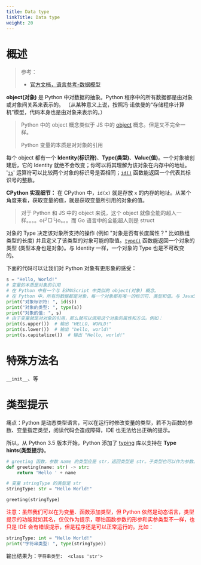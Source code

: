 ```yaml
---
title: Data type
linkTitle: Data type
weight: 20
---
```


# 概述

> 参考：
>
> - [官方文档，语言参考-数据模型](https://docs.python.org/3/reference/datamodel.html)

**object(对象)** 是 Python 中对数据的抽象。Python 程序中的所有数据都是由对象或对象间关系来表示的。 （从某种意义上说，按照冯·诺依曼的“存储程序计算机”模型，代码本身也是由对象来表示的。）

> Python 中的 object 概念类似于 JS 中的 [object](/docs/2.编程/高级编程语言/ECMAScript/JavaScript%20规范与标准库/Data%20type.md#object(对象)) 概念。但是又不完全一样。
>
> Python 变量的本质是对对象的引用

每个 object 都有一个 **Identity(标识符)**、**Type(类型)**、**Value(值)**。一个对象被创建后，它的 Identity 就绝不会改变；你可以将其理解为该对象在内存中的地址。 '[`is`](https://docs.python.org/zh-cn/3/reference/expressions.html#is)' 运算符可以比较两个对象的标识号是否相同；[`id()`](https://docs.python.org/zh-cn/3/library/functions.html#id "id") 函数能返回一个代表其标识号的整数。

**CPython 实现细节：** 在 CPython 中，`id(x)` 就是存放 `x` 的内存的地址。从某个角度来看，获取变量的值，就是获取变量所引用的对象的值。

> 对于 Python 和 JS 中的 object 来说，这个 object 就像全能的超人一样。。。。o(╯□╰)o。。。而 Go 语言中的全能超人则是 struct

对象的 Type 决定该对象所支持的操作 (例如 "对象是否有长度属性？" 比如数组类型的长度) 并且定义了该类型的对象可能的取值。[`type()`](https://docs.python.org/zh-cn/3/library/functions.html#type "type") 函数能返回一个对象的类型 (类型本身也是对象)。与 Identity 一样，一个对象的 Type 也是不可改变的。

下面的代码可以让我们对 Python 对象有更形象的感受：

```python
s = "Hello, World!"
# 变量的本质是对象的引用
# 在 Python 中有一个与 ESMAScript 中类似的 object(对象) 概念。
# 在 Python 中，所有的数据都是对象，每一个对象都有唯一的标识符、类型和值。与 JavaScript 不同的是，在 Python 中，变量本身并不拥有内存空间，它只是指向一个对象的引用。因此，我们在 Python 中声明变量时，并不需要显式地指定它的类型。
print("对象标识符: ", id(s))
print("对象的类型: ", type(s))
print("对象的值: ", s)
# 由于变量就是对对象的引用，那么就可以调用这个对象的属性和方法。例如：
print(s.upper())  # 输出 "HELLO, WORLD!"
print(s.lower())  # 输出 "hello, world!"
print(s.capitalize())  # 输出 "Hello, world!"
```

# 特殊方法名

`__init__`、等

# 类型提示

痛点：Python 是动态类型语言，可以在运行时修改变量的类型，若不为函数的参数、变量指定类型，阅读代码会造成障碍，IDE 也无法给出正确的提示。

所以，从 Python 3.5 版本开始，Python 添加了 [typing](https://docs.python.org/3/library/typing.html) 库以支持在 **Type hints(类型提示)**。

```python
# greeting 函数，参数 name 的类型应是 str，返回类型是 str。子类型也可以作为参数。
def greeting(name: str) -> str:
    return 'Hello ' + name

# 变量 stringType 的类型是 str
stringType: str = "Hello World!"

greeting(stringType)
```

<font color="#ff0000">注意：虽然我们可以在为变量、函数添加类型，但 Python 依然是动态语言，类型提示的功能就如其名，仅仅作为提示，哪怕函数参数的形参和实参类型不一样，也只是 IDE 会有错误提示，但是程序还是可以正常运行的。比如：</font>

```python
stringType: int = "Hello World!"
print("字符串类型: ", type(stringType))
```

输出结果为：`字符串类型:  <class 'str'>`
